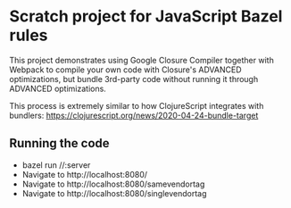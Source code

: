 # Scratch project for JavaScript Bazel rules

This project demonstrates using Google Closure Compiler together with Webpack to
compile your own code with Closure's ADVANCED optimizations, but bundle
3rd-party code without running it through ADVANCED optimizations.

This process is extremely similar to how ClojureScript integrates with bundlers:
https://clojurescript.org/news/2020-04-24-bundle-target

## Running the code

- bazel run //:server
- Navigate to http://localhost:8080/
- Navigate to http://localhost:8080/samevendortag
- Navigate to http://localhost:8080/singlevendortag
